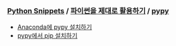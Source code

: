 ### [Python Snippets](../../contents.md) / [파이썬을 제대로 활용하기](../contents.md) / [pypy](contents.md)
- [Anaconda에 pypy 설치하기](Anaconda에%20pypy%20설치하기.md)
- [pypy에서 pip 설치하기](pypy에서%20pip%20설치하기.md)